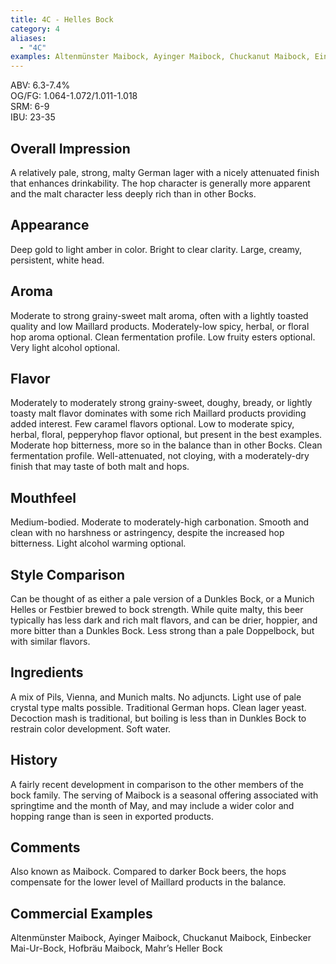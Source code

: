 ```yaml
---
title: 4C - Helles Bock
category: 4
aliases: 
  - "4C"
examples: Altenmünster Maibock, Ayinger Maibock, Chuckanut Maibock, Einbecker Mai-Ur-Bock, Hofbräu Maibock, Mahr’s Heller Bock
---
```


ABV: 6.3-7.4%  
OG/FG: 1.064-1.072/1.011-1.018  
SRM: 6-9  
IBU: 23-35

## Overall Impression
A relatively pale, strong, malty German lager with a nicely attenuated finish that enhances drinkability. The hop character is generally more apparent and the malt character less deeply rich than in other Bocks.

## Appearance
Deep gold to light amber in color. Bright to clear clarity. Large, creamy, persistent, white head.

## Aroma
Moderate to strong grainy-sweet malt aroma, often with a lightly toasted quality and low Maillard products. Moderately-low spicy, herbal, or floral hop aroma optional. Clean fermentation profile. Low fruity esters optional. Very light alcohol optional.

## Flavor
Moderately to moderately strong grainy-sweet, doughy, bready, or lightly toasty malt flavor dominates with some rich Maillard products providing added interest. Few caramel flavors optional. Low to moderate spicy, herbal, floral, pepperyhop flavor optional, but present in the best examples. Moderate hop bitterness, more so in the balance than in other Bocks. Clean fermentation profile. Well-attenuated, not cloying, with a moderately-dry finish that may taste of both malt and hops.

## Mouthfeel
Medium-bodied. Moderate to moderately-high carbonation. Smooth and clean with no harshness or astringency, despite the increased hop bitterness. Light alcohol warming optional.

## Style Comparison
Can be thought of as either a pale version of a Dunkles Bock, or a Munich Helles or Festbier brewed to bock strength. While quite malty, this beer typically has less dark and rich malt flavors, and can be drier, hoppier, and more bitter than a Dunkles Bock. Less strong than a pale Doppelbock, but with similar flavors.

## Ingredients
A mix of Pils, Vienna, and Munich malts. No adjuncts. Light use of pale crystal type malts possible. Traditional German hops. Clean lager yeast. Decoction mash is traditional, but boiling is less than in Dunkles Bock to restrain color development. Soft water.

## History
A fairly recent development in comparison to the other members of the bock family. The serving of Maibock is a seasonal offering associated with springtime and the month of May, and may include a wider color and hopping range than is seen in exported products.

## Comments
Also known as Maibock. Compared to darker Bock beers, the hops compensate for the lower level of Maillard products in the balance.

## Commercial Examples
Altenmünster Maibock, Ayinger Maibock, Chuckanut Maibock, Einbecker Mai-Ur-Bock, Hofbräu Maibock, Mahr’s Heller Bock






